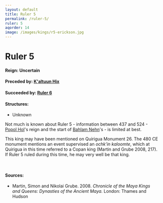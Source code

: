 ```yaml
---
layout: default
title: Ruler 5
permalink: /ruler-5/
ruler: 5
aqorder: 14
image: /images/kings/r5-erickson.jpg
---
```


# Ruler 5

#### <strong>Reign:</strong> Uncertain
#### <strong>Preceded by:</strong> <a href="{{site.baseurl}}/kaltuun-hix">K'altuun Hix</a>
#### <strong>Succeeded by:</strong> <a href="{{site.baseurl}}/ruler-6">Ruler 6</a>
#### <strong>Structures:</strong>
<ul>
<li>Unknown</li>
</ul>

Not much is known about Ruler 5 - information between 437 and 524 - <a href="{{site.baseurl}}/popol-hol/">Popol Hol</a>'s reign and the start of <a href="{{site.baseurl}}/bahlam-nehn/">Bahlam Nehn</a>'s - is limited at best.

This king may have been mentioned on Quirigua Monument 26. The 480 CE monument mentions an event supervised an <em>ochk’in kaloomte</em>, which at Quirigua in this time referred to a Copan king (Martin and Grube 2008, 217). If Ruler 5 ruled during this time, he may very well be that king.

<br>

#### <strong>Sources:</strong>
<ul>
<li>Martin, Simon and Nikolai Grube. 2008. <cite>Chronicle of the Maya Kings and
    Queens: Dynasties of the Ancient Maya.</cite> London: Thames and Hudson</li>
</ul>
